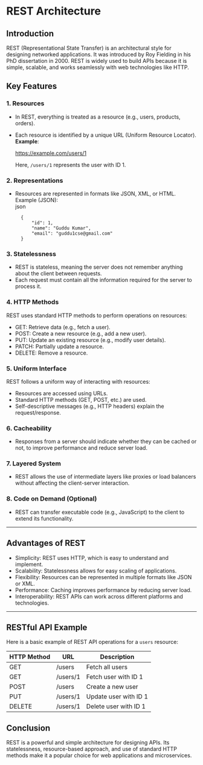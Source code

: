 # REST Architecture

## Introduction
REST (Representational State Transfer) is an architectural style for designing networked applications. It was introduced by Roy Fielding in his PhD dissertation in 2000. REST is widely used to build APIs because it is simple, scalable, and works seamlessly with web technologies like HTTP.


## Key Features

### 1. Resources
- In REST, everything is treated as a resource (e.g., users, products, orders).  
- Each resource is identified by a unique URL (Uniform Resource Locator).  
  **Example**:  
  
  https://example.com/users/1
  
  Here, `/users/1` represents the user with ID 1.

### 2. Representations
- Resources are represented in formats like JSON, XML, or HTML.  
  Example (JSON):  
    json

    
        {
            "id": 1,
            "name": "Guddu Kumar",
            "email": "guddu1cse@gmail.com"
        }
  

### 3. Statelessness
- REST is stateless, meaning the server does not remember anything about the client between requests.  
- Each request must contain all the information required for the server to process it.

### 4. HTTP Methods
REST uses standard HTTP methods to perform operations on resources:
- GET: Retrieve data (e.g., fetch a user).
- POST: Create a new resource (e.g., add a new user).
- PUT: Update an existing resource (e.g., modify user details).
- PATCH: Partially update a resource.
- DELETE: Remove a resource.

### 5. Uniform Interface
REST follows a uniform way of interacting with resources:
- Resources are accessed using URLs.
- Standard HTTP methods (GET, POST, etc.) are used.
- Self-descriptive messages (e.g., HTTP headers) explain the request/response.

### 6. Cacheability
- Responses from a server should indicate whether they can be cached or not, to improve performance and reduce server load.

### 7. Layered System
- REST allows the use of intermediate layers like proxies or load balancers without affecting the client-server interaction.

### 8. Code on Demand (Optional)
- REST can transfer executable code (e.g., JavaScript) to the client to extend its functionality.

---

## Advantages of REST
- Simplicity: REST uses HTTP, which is easy to understand and implement.  
- Scalability: Statelessness allows for easy scaling of applications.  
- Flexibility: Resources can be represented in multiple formats like JSON or XML.  
- Performance: Caching improves performance by reducing server load.  
- Interoperability: REST APIs can work across different platforms and technologies.

---

## RESTful API Example
Here is a basic example of REST API operations for a `users` resource:  

| HTTP Method | URL                | Description            
|-------------|--------------------|----------------------  
| GET         | /users             | Fetch all users         
| GET         | /users/1           | Fetch user with ID 1    
| POST        | /users             | Create a new user   
| PUT         | /users/1           | Update user with ID 1  
| DELETE      | /users/1           | Delete user with ID 1  



## Conclusion
REST is a powerful and simple architecture for designing APIs. Its statelessness, resource-based approach, and use of standard HTTP methods make it a popular choice for web applications and microservices.
